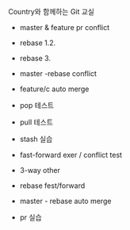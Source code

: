 Country와 함께하는 Git 교실
- master & feature pr conflict

- rebase 1.2.
- rebase 3.

- master -rebase conflict
- feature/c auto merge


- pop 테스트
- pull 테스트
- stash 실습




- fast-forward exer / conflict test
- 3-way other


- rebase fest/forward


- master - rebase auto merge

- pr 실습
